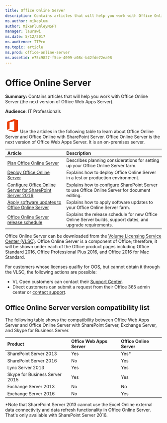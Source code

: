 ```yaml
---
title: Office Online Server
description: Contains articles that will help you work with Office Online Server (the next version of Office Web Apps Server).
ms.author: mikeplum
author: MikePlumleyMSFT
manager: laurawi
ms.date: 5/12/2017
ms.audience: ITPro
ms.topic: article
ms.prod: office-online-server
ms.assetid: e75c9827-f5ce-4099-a08c-b42fde72ea98
---
```



# Office Online Server

 **Summary:** Contains articles that will help you work with Office Online Server (the next version of Office Web Apps Server).
  
    
    


 **Audience**: IT Professionals
  
    
    


![Office 2013 logo](images/Office2013Logo.png)Use the articles in the following table to learn about Office Online Server and Office Online with SharePoint Server. Office Online Server is the next version of Office Web Apps Server. It is an on-premises server.
  
    
    



|**Article**|**Description**|
|:-----|:-----|
| [Plan Office Online Server](plan-office-online-server.md) <br/> |Describes planning considerations for setting up your Office Online Server farm.  <br/> |
| [Deploy Office Online Server](deploy-office-online-server.md) <br/> |Explains how to deploy Office Online Server in a test or production environment.  <br/> |
| [Configure Office Online Server for SharePoint Server 2016](configure-office-online-server-for-sharepoint-server-2016/configure-office-online-server-for-sharepoint-server-2016.md) <br/> |Explains how to configure SharePoint Server to use Office Online Server for document editing.  <br/> |
| [Apply software updates to Office Online Server](apply-software-updates-to-office-online-server.md) <br/> |Explains how to apply software updates to your Office Online Server farm.  <br/> |
| [Office Online Server release schedule](office-online-server-release-schedule.md) <br/> |Explains the release schedule for new Office Online Server builds, support dates, and upgrade requirements.  <br/> |
   

Office Online Server can be downloaded from the  [Volume Licensing Service Center (VLSC)](https://go.microsoft.com/fwlink/p/?LinkId=256561). Office Online Server is a component of Office; therefore, it will be shown under each of the Office product pages including Office Standard 2016, Office Professional Plus 2016, and Office 2016 for Mac Standard. 

For customers whose licenses qualfiy for OOS, but cannot obtain it through the VLSC, the following actions are possible: 

- VL Open customers can contact their [Support Center](https://www.microsoft.com/Licensing/servicecenter/Help/Contact.aspx).
- Direct customers can submit a request from their Office 365 admin center or [contact support](https://support.office.com/en-us/article/Contact-support-for-business-products-Admin-Help-32a17ca7-6fa0-4870-8a8d-e25ba4ccfd4b?CorrelationId=25670613-9263-4c87-8254-7c4563a1e0ac&ui=en-US&rs=en-US&ad=US&ocmsassetID=HA103836042).
  
    
    


## Office Online Server version compatibility list
<a name="version"> </a>

The following table shows the compatibility between Office Web Apps Server and Office Online Server with SharePoint Server, Exchange Server, and Skype for Business Server.
  
    
    


|**Product**|**Office Web Apps Server**|**Office Online Server**|
|:-----|:-----|:-----|
|SharePoint Server 2013  <br/> |Yes  <br/> |Yes*  <br/> |
|SharePoint Server 2016  <br/> |No  <br/> |Yes  <br/> |
|Lync Server 2013  <br/> |Yes  <br/> |Yes  <br/> |
|Skype for Business Server 2015  <br/> |Yes  <br/> |Yes  <br/> |
|Exchange Server 2013  <br/> |No  <br/> |No  <br/> |
|Exchange Server 2016  <br/> |No  <br/> |Yes  <br/> |
   
*Note that SharePoint Server 2013 cannot use the Excel Online external data connectivity and data refresh functionality in Office Online Server. That's only available with SharePoint Server 2016.
  
    
    

